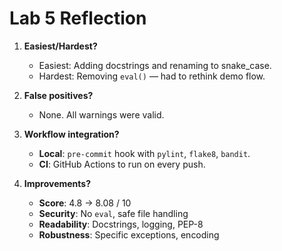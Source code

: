 # Lab 5 Reflection

1. **Easiest/Hardest?**  
   - Easiest: Adding docstrings and renaming to snake_case.  
   - Hardest: Removing `eval()` — had to rethink demo flow.

2. **False positives?**  
   - None. All warnings were valid.

3. **Workflow integration?**  
   - **Local**: `pre-commit` hook with `pylint`, `flake8`, `bandit`.  
   - **CI**: GitHub Actions to run on every push.

4. **Improvements?**  
   - **Score**: 4.8 → 8.08 / 10  
   - **Security**: No `eval`, safe file handling  
   - **Readability**: Docstrings, logging, PEP-8  
   - **Robustness**: Specific exceptions, encoding